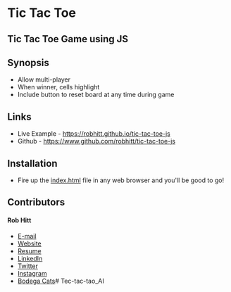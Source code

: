 # Tic Tac Toe
## Tic Tac Toe Game using JS

## Synopsis
* Allow multi-player
* When winner, cells highlight
* Include button to reset board at any time during game

## Links

* Live Example - https://robhitt.github.io/tic-tac-toe-js
* Github - https://www.github.com/robhitt/tic-tac-toe-js

## Installation

* Fire up the [index.html](https://robhitt.github.io/tic-tac-toe-js) file in any web browser and you'll be good to go!

## Contributors

#### Rob Hitt
* [E-mail](mailto:robhitt@gmail.com)
* [Website](https://www.robhitt.com/)
* [Resume](http://www.robhitt.com/resume)
* [LinkedIn](http://www.linkedin.com/in/robhitt)
* [Twitter](http://www.twitter.com/robhitt)
* [Instagram](http://www.instagram.com/robhitt)
* [Bodega Cats](http://www.instagram.com/bodegacatsofinstagram)# Tec-tac-tao_AI
